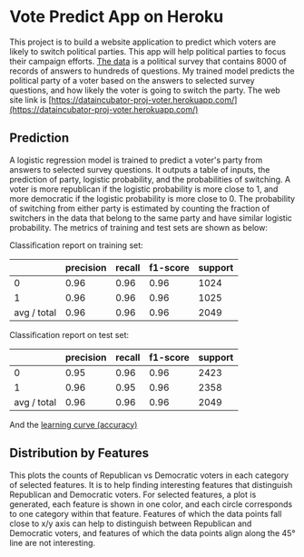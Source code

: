 # Vote Predict App on Heroku

This project is to build a website application to predict which voters are likely to switch political parties. This app will help political parties to focus their campaign efforts. [The data]( https://www.voterstudygroup.org/publications/2016-elections/data) is a political survey that contains 8000 of records of answers to hundreds of questions. My trained model predicts the political party of a voter based on the answers to selected survey questions, and how likely the voter is going to switch the party. The web site link is [https://dataincubator-proj-voter.herokuapp.com/](https://dataincubator-proj-voter.herokuapp.com/)

## Prediction

A logistic regression model is trained to predict a voter's party from answers to selected survey questions. It outputs a table of inputs, the prediction of party, logistic probability, and the probabilities of switching. A voter is more republican if the logistic probability is more close to 1, and more democratic if the logistic probability is more close to 0. The probability of switching from either party is estimated by counting the fraction of switchers in the data that belong to the same party and have similar logistic probability. The metrics of training and test sets are shown as below:

Classification report on training set:

|| precision | recall | f1-score | support |
| --- | --- | --- | --- | --- |
| 0 | 0.96 | 0.96 | 0.96 | 1024 |
| 1 | 0.96 | 0.96 | 0.96 | 1025 |
| avg / total | 0.96 | 0.96 | 0.96 | 2049 |


Classification report on test set:

|| precision | recall | f1-score | support |
| --- | --- | --- | --- | --- |
| 0 | 0.95 | 0.96 | 0.96 | 2423 |
| 1 | 0.96 | 0.95 | 0.96 | 2358 |
| avg / total | 0.96 | 0.96 | 0.96 | 2049 |

And the [learning curve (accuracy)](images/DR_lc.png)

## Distribution by Features

This plots the counts of Republican vs Democratic voters in each category of selected features. It is to help finding interesting features that distinguish Republican and Democratic voters. For selected features, a plot is generated, each feature is shown in one color, and each circle corresponds to one category within that feature. Features of which the data points fall close to x/y axis can help to distinguish between Republican and Democratic voters, and features of which the data points align along the 45° line are not interesting.
